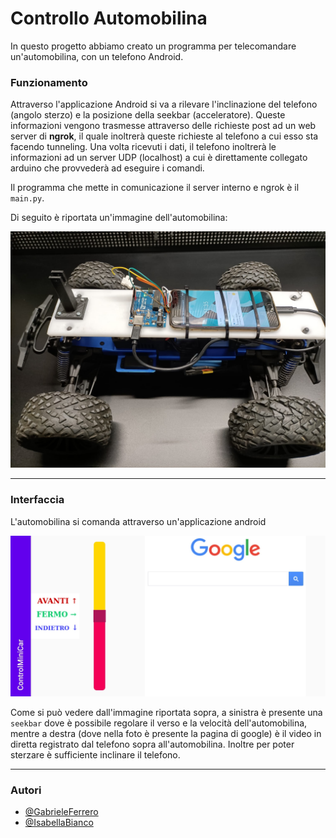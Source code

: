 # Controllo Automobilina

In questo progetto abbiamo creato un programma per telecomandare un'automobilina, con un telefono Android.

### Funzionamento

Attraverso l'applicazione Android si va a rilevare l'inclinazione del telefono (angolo sterzo) e la posizione della seekbar (acceleratore). Queste informazioni vengono trasmesse attraverso delle richieste post ad un web server di **ngrok**, il quale inoltrerà queste richieste al telefono a cui esso sta facendo tunneling.
Una volta ricevuti i dati, il telefono inoltrerà le informazioni ad un server UDP (localhost) a cui è direttamente collegato arduino che provvederà ad eseguire i comandi.

Il programma che mette in comunicazione il server interno e ngrok è il `main.py`.

Di seguito è riportata un'immagine dell'automobilina:


![automobilina](./foto/img_02.jpeg)

---

### Interfaccia
L'automobilina si comanda attraverso un'applicazione android


![interfaccia](./foto/img_01.jpeg)


Come si può vedere dall'immagine riportata sopra, a sinistra è presente una `seekbar` dove è possibile regolare il verso e la velocità dell'automobilina, mentre a destra (dove nella foto è presente la pagina di google) è il video in diretta registrato dal telefono sopra all'automobilina.
Inoltre per poter sterzare è sufficiente inclinare il telefono.

---

### Autori
- [@GabrieleFerrero](https://github.com/GabrieleFerrero)
- [@IsabellaBianco](https://github.com/IsabellaBianco)

